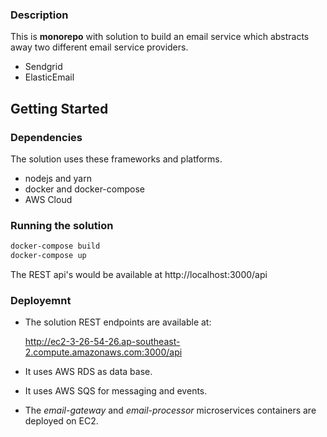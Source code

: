 ### Description

This is **monorepo** with solution to build an email service which abstracts away two different email service providers. 
* Sendgrid
* ElasticEmail
  
  
## Getting Started

### Dependencies
The solution uses these frameworks and platforms.

* nodejs and yarn
* docker and docker-compose
* AWS Cloud
### Running the solution
```sh
docker-compose build
docker-compose up
```

The REST api's would be available at http://localhost:3000/api

### Deployemnt

* The solution REST endpoints are available at:

   http://ec2-3-26-54-26.ap-southeast-2.compute.amazonaws.com:3000/api

* It uses AWS RDS as data base.
* It uses AWS SQS for messaging and events.
* The *email-gateway* and *email-processor* microservices containers are deployed on EC2.




  